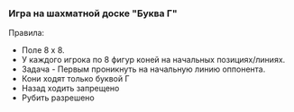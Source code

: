 ### Игра на шахматной доске "Буква Г"

Правила:

- Поле 8 х 8. 
- У каждого игрока по 8 фигур коней на начальных позициях/линиях.
- Задача - Первым проникнуть на начальную линию оппонента. 
- Кони ходят только буквой Г
- Назад ходить запрещено
- Рубить разрешено

